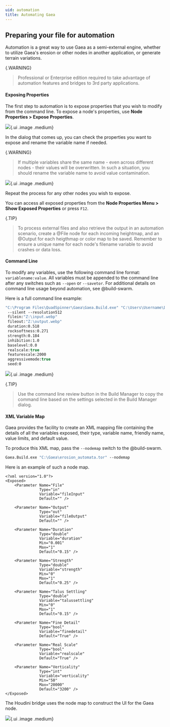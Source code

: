 ```yaml
---
uid: automation
title: Automating Gaea
---
```


## Preparing your file for automation

Automation is a great way to use Gaea as a semi-external engine, whether to utilize Gaea's erosion or other nodes in another application, or generate terrain variations.

{.WARNING}
> Professional or Enterprise edition required to take advantage of automation features and bridges to 3rd party applications.

#### Exposing Properties

The first step to automation is to expose properties that you wish to modify from the command line. To expose a node's properties, use **Node Properties > Expose Properties**.

![](/images/ui/automation-expose-menu.webp){.ui .image .medium}

In the dialog that comes up, you can check the properties you want to expose and rename the variable name if needed. 

{.WARNING}
> If multiple variables share the same name - even across different nodes - their values will be overwritten. In such a situation, you should rename the variable name to avoid value contamination.

![](/images/ui/automation-expose-dialog.webp){.ui .image .medium}

Repeat the process for any other nodes you wish to expose.

You can access all exposed properties from the **Node Properties Menu > Show Exposed Properties** or press `F12`.

{.TIP}
> To process external files and also retrieve the output in an automation scenario, create a @File node for each incoming heightmap, and an @Output for each heigthmap or color map to be saved. Remember to ensure a unique name for each node's filename variable to avoid crashes or data loss.

#### Command Line

To modify any variables, use the following command line format: `variablename:value`. All variables must be appended to the command line after any switches such as `--open` or `--savetor`. For additional details on command line usage beyond automation, see @build-swarm.

Here is a full command line example:
```vb
"C:\Program Files\QuadSpinner\Gaea\Gaea.Build.exe" "C:\Users\Username\Documents\Gaea\erosion_automata.tor" 
 --silent --resolution512 
 filein:"Z:\input.webp" 
 fileout:"Z:\output.webp" 
 duration:0.518 
 rocksoftness:0.271 
 strength:0.184 
 inhibition:1.0 
 baselevel:0.0 
 realscale:true 
 featurescale:2000 
 aggressivemode:true
 seed:0 
```

![](/images/ui/automation-buildmanager-commandline.webp){.ui .image .medium}

{.TIP}
> Use the command line review button in the Build Manager to copy the command line based on the settings selected in the Build Manager dialog.

#### XML Variable Map

Gaea provides the facility to create an XML mapping file containing the details of all the variables exposed, their type, variable name, friendly name, value limits, and default value.

To produce this XML map, pass the `--nodemap` switch to the @build-swarm.

```vb
Gaea.Build.exe "C:\Gaea\erosion_automata.tor" --nodemap
```

Here is an example of such a node map.

```
<?xml version="1.0"?>
<Exposed>
    <Parameter Name="File" 
               Type="in" 
               Variable="fileInput" 
               Default="" />

    <Parameter Name="Output" 
               Type="out" 
               Variable="fileOutput" 
               Default="" />

    <Parameter Name="Duration" 
               Type="double" 
               Variable="duration" 
               Min="0.001" 
               Max="1" 
               Default="0.15" />

    <Parameter Name="Strength" 
               Type="double" 
               Variable="strength" 
               Min="0" 
               Max="1" 
               Default="0.25" />

    <Parameter Name="Talus Settling" 
               Type="double" 
               Variable="talussettling" 
               Min="0" 
               Max="1" 
               Default="0.15" />

    <Parameter Name="Fine Detail" 
               Type="bool" 
               Variable="finedetail" 
               Default="True" />

    <Parameter Name="Real Scale" 
               Type="bool" 
               Variable="realscale" 
               Default="True" />
               
    <Parameter Name="Verticality" 
               Type="int" 
               Variable="verticality" 
               Min="50" 
               Max="20000" 
               Default="3200" />
</Exposed>

```
The Houdini bridge uses the node map to construct the UI for the Gaea node.

![](/images/ui/Houdini.webp){.ui .image .medium}

